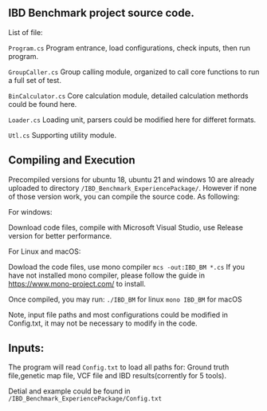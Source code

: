 ## IBD Benchmark project source code.

List of file:

```Program.cs```         Program entrance, load configurations, check inputs, then run program.

```GroupCaller.cs```     Group calling module, organized to call core functions to run a full set of test.

```BinCalculator.cs```   Core calculation module, detailed calculation methords could be found here.

```Loader.cs```          Loading unit, parsers could be modified here for differet formats.

```Utl.cs```             Supporting utility module.



## Compiling and Execution

Precompiled versions for ubuntu 18, ubuntu 21 and windows 10 are already uploaded to directory ```/IBD_Benchmark_ExperiencePackage/```. However if none of those version work, you can compile the source code. As following:

For windows:

Download code files, compile with Microsoft Visual Studio, use Release version for better performance.

For Linux and macOS:

Dowload the code files, use mono compiler ```mcs -out:IBD_BM *.cs```
If you have not installed mono compiler, please follow the guide in https://www.mono-project.com/ to install.

Once compiled, you may run:
```./IBD_BM``` for linux
```mono IBD_BM``` for macOS

Note, input file paths and most configurations could be modified in Config.txt, it may not be necessary to modify in the code.


## Inputs:
The program will read ```Config.txt``` to load all paths for: Ground truth file,genetic map file, VCF file and IBD results(corrently for 5 tools).

Detial and example could be found in ```/IBD_Benchmark_ExperiencePackage/Config.txt```
